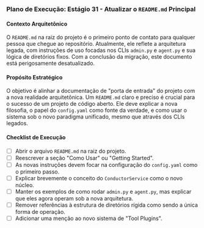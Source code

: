 ### Plano de Execução: Estágio 31 - Atualizar o `README.md` Principal

#### Contexto Arquitetônico

O `README.md` na raiz do projeto é o primeiro ponto de contato para qualquer pessoa que chegue ao repositório. Atualmente, ele reflete a arquitetura legada, com instruções de uso focadas nos CLIs `admin.py` e `agent.py` e sua lógica de diretórios fixos. Com a conclusão da migração, este documento está perigosamente desatualizado.

#### Propósito Estratégico

O objetivo é alinhar a documentação de "porta de entrada" do projeto com a nova realidade arquitetônica. Um `README.md` claro e preciso é crucial para o sucesso de um projeto de código aberto. Ele deve explicar a nova filosofia, o papel do `config.yaml` como fonte da verdade, e como usar o sistema sob o novo paradigma unificado, mesmo que através dos CLIs legados.

#### Checklist de Execução

- [ ] Abrir o arquivo `README.md` na raiz do projeto.
- [ ] Reescrever a seção "Como Usar" ou "Getting Started".
- [ ] As novas instruções devem focar na configuração do `config.yaml` como o primeiro passo.
- [ ] Explicar brevemente o conceito do `ConductorService` como o novo núcleo.
- [ ] Manter os exemplos de como rodar `admin.py` e `agent.py`, mas explicar que eles agora operam sob a nova arquitetura.
- [ ] Remover referências à estrutura de diretórios rígida como sendo a única forma de operação.
- [ ] Adicionar uma menção ao novo sistema de "Tool Plugins".
